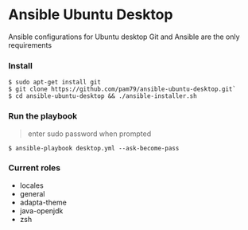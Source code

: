 # Ansible Ubuntu Desktop
Ansible configurations for Ubuntu desktop
Git and Ansible are the only requirements

### Install
    $ sudo apt-get install git
    $ git clone https://github.com/pam79/ansible-ubuntu-desktop.git`
    $ cd ansible-ubuntu-desktop && ./ansible-installer.sh

### Run the playbook
>enter sudo password when prompted

`$ ansible-playbook desktop.yml --ask-become-pass`

### Current roles
- locales
- general
- adapta-theme
- java-openjdk
- zsh
